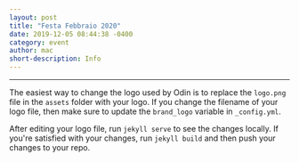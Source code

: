 ```yaml
---
layout: post
title: "Festa Febbraio 2020"
date: 2019-12-05 08:44:38 -0400
category: event
author: mac
short-description: Info
---
```


-----

The easiest way to change the logo used by Odin is to replace the `logo.png` file in the `assets` folder with your logo. If you change the filename of your logo file, then make sure to update the `brand_logo` variable in `_config.yml`.

After editing your logo file, run `jekyll serve` to see the changes locally. If you're satisfied with your changes, run `jekyll build` and then push your changes to your repo.
 
